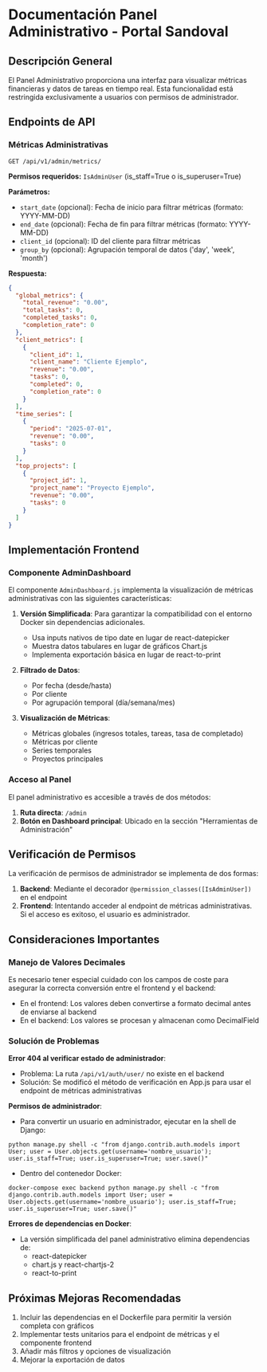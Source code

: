 # Documentación Panel Administrativo - Portal Sandoval

## Descripción General

El Panel Administrativo proporciona una interfaz para visualizar métricas financieras y datos de tareas en tiempo real. Esta funcionalidad está restringida exclusivamente a usuarios con permisos de administrador.

## Endpoints de API

### Métricas Administrativas

```
GET /api/v1/admin/metrics/
```

**Permisos requeridos:** `IsAdminUser` (is_staff=True o is_superuser=True)

**Parámetros:**
- `start_date` (opcional): Fecha de inicio para filtrar métricas (formato: YYYY-MM-DD)
- `end_date` (opcional): Fecha de fin para filtrar métricas (formato: YYYY-MM-DD)
- `client_id` (opcional): ID del cliente para filtrar métricas
- `group_by` (opcional): Agrupación temporal de datos ('day', 'week', 'month')

**Respuesta:**
```json
{
  "global_metrics": {
    "total_revenue": "0.00",
    "total_tasks": 0,
    "completed_tasks": 0,
    "completion_rate": 0
  },
  "client_metrics": [
    {
      "client_id": 1,
      "client_name": "Cliente Ejemplo",
      "revenue": "0.00",
      "tasks": 0,
      "completed": 0,
      "completion_rate": 0
    }
  ],
  "time_series": [
    {
      "period": "2025-07-01",
      "revenue": "0.00",
      "tasks": 0
    }
  ],
  "top_projects": [
    {
      "project_id": 1,
      "project_name": "Proyecto Ejemplo",
      "revenue": "0.00",
      "tasks": 0
    }
  ]
}
```

## Implementación Frontend

### Componente AdminDashboard

El componente `AdminDashboard.js` implementa la visualización de métricas administrativas con las siguientes características:

1. **Versión Simplificada**: Para garantizar la compatibilidad con el entorno Docker sin dependencias adicionales.
   - Usa inputs nativos de tipo date en lugar de react-datepicker
   - Muestra datos tabulares en lugar de gráficos Chart.js
   - Implementa exportación básica en lugar de react-to-print

2. **Filtrado de Datos**:
   - Por fecha (desde/hasta)
   - Por cliente
   - Por agrupación temporal (día/semana/mes)

3. **Visualización de Métricas**:
   - Métricas globales (ingresos totales, tareas, tasa de completado)
   - Métricas por cliente
   - Series temporales
   - Proyectos principales

### Acceso al Panel

El panel administrativo es accesible a través de dos métodos:

1. **Ruta directa**: `/admin`
2. **Botón en Dashboard principal**: Ubicado en la sección "Herramientas de Administración"

## Verificación de Permisos

La verificación de permisos de administrador se implementa de dos formas:

1. **Backend**: Mediante el decorador `@permission_classes([IsAdminUser])` en el endpoint
2. **Frontend**: Intentando acceder al endpoint de métricas administrativas. Si el acceso es exitoso, el usuario es administrador.

## Consideraciones Importantes

### Manejo de Valores Decimales

Es necesario tener especial cuidado con los campos de coste para asegurar la correcta conversión entre el frontend y el backend:

- En el frontend: Los valores deben convertirse a formato decimal antes de enviarse al backend
- En el backend: Los valores se procesan y almacenan como DecimalField

### Solución de Problemas

**Error 404 al verificar estado de administrador**:
- Problema: La ruta `/api/v1/auth/user/` no existe en el backend
- Solución: Se modificó el método de verificación en App.js para usar el endpoint de métricas administrativas

**Permisos de administrador**:
- Para convertir un usuario en administrador, ejecutar en la shell de Django:
```
python manage.py shell -c "from django.contrib.auth.models import User; user = User.objects.get(username='nombre_usuario'); user.is_staff=True; user.is_superuser=True; user.save()"
```
- Dentro del contenedor Docker:
```
docker-compose exec backend python manage.py shell -c "from django.contrib.auth.models import User; user = User.objects.get(username='nombre_usuario'); user.is_staff=True; user.is_superuser=True; user.save()"
```

**Errores de dependencias en Docker**:
- La versión simplificada del panel administrativo elimina dependencias de:
  - react-datepicker
  - chart.js y react-chartjs-2
  - react-to-print

## Próximas Mejoras Recomendadas

1. Incluir las dependencias en el Dockerfile para permitir la versión completa con gráficos
2. Implementar tests unitarios para el endpoint de métricas y el componente frontend
3. Añadir más filtros y opciones de visualización
4. Mejorar la exportación de datos
